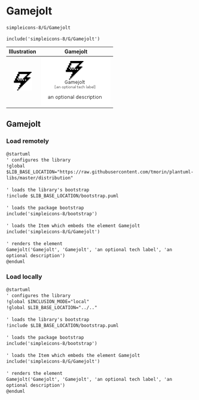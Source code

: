 # Gamejolt


```text
simpleicons-8/G/Gamejolt
```

```text
include('simpleicons-8/G/Gamejolt')
```



| Illustration | Gamejolt |
| :---: | :---: |
| ![illustration for Illustration](../../simpleicons-8/G/Gamejolt.png) | ![illustration for Gamejolt](../../simpleicons-8/G/Gamejolt.Local.png) |




## Gamejolt

### Load remotely
```plantuml
@startuml
' configures the library
!global $LIB_BASE_LOCATION="https://raw.githubusercontent.com/tmorin/plantuml-libs/master/distribution"

' loads the library's bootstrap
!include $LIB_BASE_LOCATION/bootstrap.puml

' loads the package bootstrap
include('simpleicons-8/bootstrap')

' loads the Item which embeds the element Gamejolt
include('simpleicons-8/G/Gamejolt')

' renders the element
Gamejolt('Gamejolt', 'Gamejolt', 'an optional tech label', 'an optional description')
@enduml
```

### Load locally
```plantuml
@startuml
' configures the library
!global $INCLUSION_MODE="local"
!global $LIB_BASE_LOCATION="../.."

' loads the library's bootstrap
!include $LIB_BASE_LOCATION/bootstrap.puml

' loads the package bootstrap
include('simpleicons-8/bootstrap')

' loads the Item which embeds the element Gamejolt
include('simpleicons-8/G/Gamejolt')

' renders the element
Gamejolt('Gamejolt', 'Gamejolt', 'an optional tech label', 'an optional description')
@enduml
```

